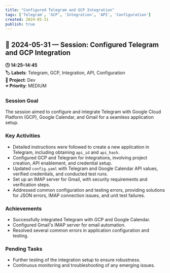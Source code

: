 ```yaml
---
title: "Configured Telegram and GCP Integration"
tags: ['Telegram', 'GCP', 'Integration', 'API', 'Configuration']
created: 2024-05-31
publish: true
---
```


## 📅 2024-05-31 — Session: Configured Telegram and GCP Integration

**🕒 14:25–14:45**  
**🏷️ Labels**: Telegram, GCP, Integration, API, Configuration  
**📂 Project**: Dev  
**⭐ Priority**: MEDIUM  


### Session Goal
The session aimed to configure and integrate Telegram with Google Cloud Platform (GCP), Google Calendar, and Gmail for a seamless application setup.

### Key Activities
- Detailed instructions were followed to create a new application in Telegram, including obtaining `api_id` and `api_hash`.
- Configured GCP and Telegram for integrations, involving project creation, API enablement, and credential setup.
- Updated `config.yaml` with Telegram and Google Calendar API values, verified credentials, and conducted test runs.
- Set up an IMAP server for Gmail, with security requirements and verification steps.
- Addressed common configuration and testing errors, providing solutions for JSON errors, IMAP connection issues, and unit test failures.

### Achievements
- Successfully integrated Telegram with GCP and Google Calendar.
- Configured Gmail's IMAP server for email automation.
- Resolved several common errors in application configuration and testing.

### Pending Tasks
- Further testing of the integration setup to ensure robustness.
- Continuous monitoring and troubleshooting of any emerging issues.
